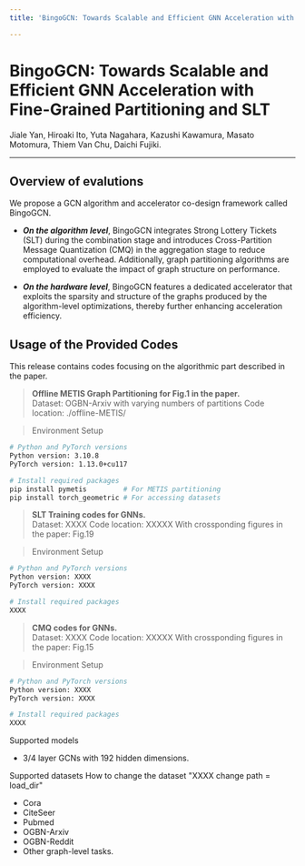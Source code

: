 ```yaml
---
title: 'BingoGCN: Towards Scalable and Efficient GNN Acceleration with Fine-Grained Partitioning and SLT'

---
```


# BingoGCN: Towards Scalable and Efficient GNN Acceleration with Fine-Grained Partitioning and SLT

 
Jiale Yan, Hiroaki Ito, Yuta Nagahara, Kazushi Kawamura, Masato Motomura, Thiem Van Chu, Daichi Fujiki.

---

## Overview of evalutions

We propose a GCN algorithm and accelerator co-design framework called BingoGCN.

* ***On the algorithm level***, BingoGCN integrates Strong Lottery Tickets (SLT) during the combination stage and introduces Cross-Partition Message Quantization (CMQ) in the aggregation stage to reduce computational overhead. Additionally, graph partitioning algorithms are employed to evaluate the impact of graph structure on performance.

* ***On the hardware level***, BingoGCN features a dedicated accelerator that exploits the sparsity and structure of the graphs produced by the algorithm-level optimizations, thereby further enhancing acceleration efficiency.

 
## Usage of the Provided Codes

This release contains codes focusing on the algorithmic part described in the paper.

> **Offline METIS Graph Partitioning for Fig.1 in the paper.**  
> Dataset: OGBN-Arxiv with varying numbers of partitions
> Code location: ./offline-METIS/
 
> Environment Setup

```bash
# Python and PyTorch versions
Python version: 3.10.8
PyTorch version: 1.13.0+cu117

# Install required packages
pip install pymetis         # For METIS partitioning
pip install torch_geometric # For accessing datasets
```

> **SLT Training codes for GNNs.**  
> Dataset: XXXX
> Code location: XXXXX
> With crossponding figures in the paper: Fig.19
 
 
> Environment Setup

```bash
# Python and PyTorch versions
Python version: XXXX
PyTorch version: XXXX

# Install required packages
XXXX
```
 
> **CMQ codes for GNNs.**  
> Dataset: XXXX
> Code location: XXXXX
> With crossponding figures in the paper: Fig.15
 
 
> Environment Setup

```bash
# Python and PyTorch versions
Python version: XXXX
PyTorch version: XXXX

# Install required packages
XXXX
```

Supported models
- 3/4 layer GCNs with 192 hidden dimensions. 
 
Supported datasets
How to change the dataset "XXXX change path = load_dir"
- Cora
- CiteSeer
- Pubmed
- OGBN-Arxiv
- OGBN-Reddit
- Other graph-level tasks.
  
   